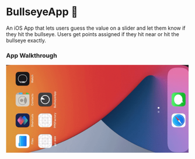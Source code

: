 # BullseyeApp 🎯

An iOS App that lets users guess the value on a slider and let them know if they hit the bullseye. Users get points assigned if they hit near or hit the bullseye exactly.

### App Walkthrough
<img src="https://github.com/samuelsandoval1/BullseyeApp//raw/main/media/walkthrough.gif" width=500><br>

